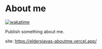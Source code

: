 # About me

[![wakatime](https://wakatime.com/badge/user/251739d5-2666-4202-9df0-c3b0c64457e4/project/f1c9609d-b83c-4ff6-8c5c-f3df0eaa22d4.svg)](https://wakatime.com/badge/user/251739d5-2666-4202-9df0-c3b0c64457e4/project/f1c9609d-b83c-4ff6-8c5c-f3df0eaa22d4)

Publish something about me.

site: <https://eldersjavas-aboutme.vercel.app/>